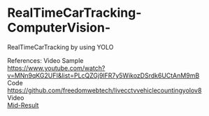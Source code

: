 # RealTimeCarTracking-ComputerVision-
RealTimeCarTracking by using YOLO

References:
Video Sample  
https://www.youtube.com/watch?v=MNn9qKG2UFI&list=PLcQZGj9lFR7y5WikozDSrdk6UCtAnM9mB  
Code  
https://github.com/freedomwebtech/livecctvvehiclecountingyolov8  
Video  
[Mid-Result](https://www.youtube.com/watch?v=eAjO0wlmNL0)
